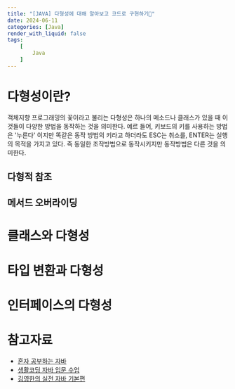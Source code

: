 ```yaml
---
title: "[JAVA] 다형성에 대해 알아보고 코드로 구현하기💭"
date: 2024-06-11
categories: [Java]
render_with_liquid: false
tags:
    [
        Java
    ]
---
```


# 다형성이란?
객체지향 프로그래밍의 꽃이라고 불리는 다형성은 하나의 메소드나 클래스가 있을 때 이것들이 다양한 방법을 동작하는 것을 의미한다. 예르 들어, 키보드의 키를 사용하는 방법은 '누른다' 이지만 똑같은 동작 방법의 키라고 하더라도 ESC는 취소를, ENTER는 실행의 목적을 가지고 있다. 즉 동일한 조작방법으로 동작시키지만 동작방법은 다른 것을 의미한다.

## 다형적 참조


## 메서드 오버라이딩

# 클래스와 다형성

# 타입 변환과 다형성

# 인터페이스의 다형성

# 참고자료
- [혼자 공부하는 자바]()
- [생활코딩 자바 입문 수업]()
- [김영한의 실전 자바 기본편]()